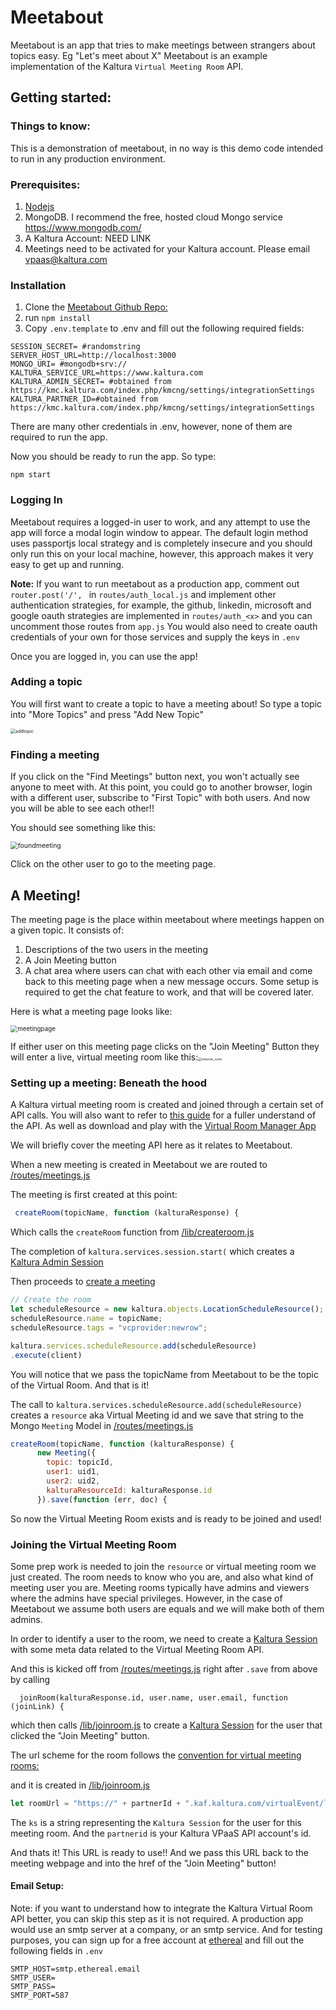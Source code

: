 # Meetabout

Meetabout is an app that tries to make meetings between strangers about topics easy. Eg "Let's meet about X" Meetabout is an example implementation of the Kaltura `Virtual Meeting Room` API. 

## Getting started:

### Things to know:

This is a demonstration of meetabout, in no way is this demo code intended to run in any production environment.

### Prerequisites:

1. [Nodejs](https://nodejs.org/en/) 
2. MongoDB. I recommend the free, hosted cloud Mongo service https://www.mongodb.com/
3. A Kaltura Account: NEED LINK
4. Meetings need to be activated for your Kaltura account. Please email vpaas@kaltura.com 

### Installation

1. Clone the [Meetabout Github Repo:](https://github.com/kaltura-vpaas/meetabout) 
2. run `npm install`
3. Copy `.env.template` to .env and fill out the following required fields:

```
SESSION_SECRET= #randomstring
SERVER_HOST_URL=http://localhost:3000
MONGO_URI= #mongodb+srv://
KALTURA_SERVICE_URL=https://www.kaltura.com
KALTURA_ADMIN_SECRET= #obtained from https://kmc.kaltura.com/index.php/kmcng/settings/integrationSettings
KALTURA_PARTNER_ID=#obtained from https://kmc.kaltura.com/index.php/kmcng/settings/integrationSettings
```

There are many other credentials in .env, however, none of them are required to run the app. 

Now you should be ready to run the app. So type:

`npm start`

### Logging In

Meetabout requires a logged-in user to work, and any attempt to use the app will force a modal login window to appear.  The default login method uses passportjs local strategy and is completely insecure and you should only run this on your local machine, however, this approach makes it very easy to get up and running.

**Note:** If you want to run meetabout as a production app, comment out `router.post('/', ` in `routes/auth_local.js` and implement other authentication strategies, for example, the github, linkedin, microsoft and google oauth strategies are implemented in `routes/auth_<x>` and you can uncomment those routes from `app.js` You would also need to create oauth credentials of your own for those services and supply the keys in `.env`

Once you are logged in, you can use the app!



### Adding a topic

You will first want to create a topic to have a meeting about! So type a topic into "More Topics" and press "Add New Topic"

<img src="readme_images/addtopic.png" alt="addtopic" style="zoom:50%;" />

### Finding a meeting

If you click on the "Find Meetings" button next, you won't actually see anyone to meet with. At this point, you could go to another browser, login with a different user, subscribe to "First Topic" with both users. And now you will be able to see each other!! 

You should see something like this: 

<img src="readme_images/foundmeeting.png" alt="foundmeeting" style="zoom:75%;" />

Click on the other user to go to the meeting page.

## A Meeting!

The meeting page is the place within meetabout where meetings happen on a given topic. It consists of: 

1. Descriptions of the two users in the meeting
2. A Join Meeting button
3. A chat area where users can chat with each other via email and come back to this meeting page when a new message occurs.  Some setup is required to get the chat feature to work, and that will be covered later.

Here is what a meeting page looks like:

<img src="readme_images/meetingpage.png" alt="meetingpage" style="zoom:70%;" />

If either user on this meeting page clicks on the "Join Meeting" Button they will enter a live, virtual meeting room like this:<img src="readme_images/newrow_room.png" alt="newrow_room" style="zoom:35%;" />



### Setting up a meeting: Beneath the hood

A Kaltura virtual meeting room is created and joined through a certain set of API calls. You will also want to refer to [this guide]( https://github.com/kaltura-vpaas/virtual-meeting-rooms) for a fuller understand of the API. As well as download and play with the [Virtual Room Manager App](https://github.com/kaltura-vpaas/liveroom_manager)

We will briefly cover the meeting API here as it relates to Meetabout.

When a new meeting is created in Meetabout we are routed to [/routes/meetings.js](https://github.com/kaltura-vpaas/meetabout/blob/master/routes/meetings.js)

The meeting is first created at this point: 

```javascript
 createRoom(topicName, function (kalturaResponse) {
```

Which calls the `createRoom` function from [/lib/createroom.js](https://github.com/kaltura-vpaas/meetabout/blob/master/lib/createroom.js)

The completion of `kaltura.services.session.start(` which creates a [Kaltura Admin Session](https://github.com/kaltura-vpaas/virtual-meeting-rooms#creating-an-admin-session)

Then proceeds to [create a meeting](https://github.com/kaltura-vpaas/virtual-meeting-rooms#creating-a-resource)

```javascript
// Create the room
let scheduleResource = new kaltura.objects.LocationScheduleResource();
scheduleResource.name = topicName;
scheduleResource.tags = "vcprovider:newrow";

kaltura.services.scheduleResource.add(scheduleResource)
.execute(client)
```

You will notice that we pass the topicName from Meetabout to be the topic of the Virtual Room. And that is it!

The call to `kaltura.services.scheduleResource.add(scheduleResource)` creates a `resource` aka Virtual Meeting id and we save that string to the Mongo `Meeting` Model in [/routes/meetings.js](https://github.com/kaltura-vpaas/meetabout/blob/master/routes/meetings.js)

```javascript
createRoom(topicName, function (kalturaResponse) {
      new Meeting({
        topic: topicId,
        user1: uid1,
        user2: uid2,
        kalturaResourceId: kalturaResponse.id
      }).save(function (err, doc) {
```

So now the Virtual Meeting Room exists and is ready to be joined and used!

### Joining the Virtual Meeting Room

Some prep work is needed to join the `resource` or virtual meeting room we just created. The room needs to know who you are, and also what kind of meeting user you are. Meeting rooms typically have admins and viewers where the admins have special privileges. However, in the case of Meetabout we assume both users are equals and we will make both of them admins. 

In order to identify a user to the room, we need to create a [Kaltura Session](https://github.com/kaltura-vpaas/virtual-meeting-rooms#creating-a-kaltura-session) with some meta data related to the Virtual Meeting Room API. 

And this is kicked off from  [/routes/meetings.js](https://github.com/kaltura-vpaas/meetabout/blob/master/routes/meetings.js) right after `.save` from above by calling 

`  joinRoom(kalturaResponse.id, user.name, user.email, function (joinLink) {`

which then calls [/lib/joinroom.js](/lib/joinroom.js) to create a [Kaltura Session](https://github.com/kaltura-vpaas/virtual-meeting-rooms#creating-a-kaltura-session) for the user that clicked the "Join Meeting" button. 

The url scheme for the room follows the [convention for virtual meeting rooms:](https://github.com/kaltura-vpaas/virtual-meeting-rooms#creating-the-virtual-meeting-room-url) 

and it is created in  [/lib/joinroom.js](/lib/joinroom.js)  

```javascript
let roomUrl = "https://" + partnerId + ".kaf.kaltura.com/virtualEvent/launch?ks=" + result;
```

The `ks` is a string representing the `Kaltura Session` for the user for this meeting room. And the `partnerid` is your Kaltura VPaaS API account's id. 

And thats it! This URL is ready to use!! And we pass this URL back to the meeting webpage and into the href of the "Join Meeting" button!

#### Email Setup: 

Note: if you want to understand how to integrate the Kaltura Virtual Room API better, you can skip this step as it is not required. A production app would use an smtp server at a company, or an smtp service. And for testing purposes, you can sign up for a free account at [ethereal](https://ethereal.email/ ) and fill out the following fields in `.env`  

```
SMTP_HOST=smtp.ethereal.email
SMTP_USER=
SMTP_PASS=
SMTP_PORT=587
```

